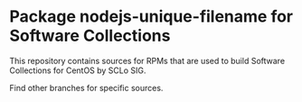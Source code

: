# Package nodejs-unique-filename for Software Collections

This repository contains sources for RPMs that are used
to build Software Collections for CentOS by SCLo SIG.

Find other branches for specific sources.
